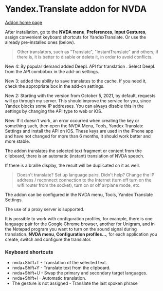 # Yandex.Translate addon for NVDA

[Addon home page](https://github.com/alekssamos/YandexTranslate/)

After installation, go to the **NVDA menu**, **Preferences**, **Input Gestures**,
assign convenient keyboard shortcuts for YandexTranslate. Or use the already pre-installed ones (below).

> Other translators, such as "Translate", "InstantTranslate" and others,
> if there is, it is better to disable or delete it, in order to avoid conflicts.

New 4: By popular demand added DeepL API for translation . Select DeepL from the API combobox in the add-on settings.

New 3: added the ability to save translates to the cache. If you need it, check the appropriate box in the add-on settings.

New 2: Starting with the version from October 5, 2021,
by default, requests will go through my server.
This should improve the service for you, since Yandex blocks some IP addresses.
You can always disable this in the settings by changing the API type to web or iOS.

New: If it doesn't work, an error occurred when creating the key or something 
such,
then open the NVDA Menu, Tools, Yandex Translate Settings
and install the API on iOS.
These keys are used in the iPhone app and have not changed for more than 6 months,
it should work better and more stable.

The addon translates the selected text fragment or content from the clipboard, there is an automatic (instant) translation of NVDA speech.

If there is a braille display, the result will be duplicated on it as well.

> Doesn't translate? Set up language pairs.
> Didn't help?
> Change the IP address / reconnect connection to the Internet (turn off turn on the wifi router from the socket),
> turn on or off airplane mode, etc.

The addon can be configured in the NVDA menu, Tools, Yandex Translate Settings.

The use of a proxy server is supported.

It is possible to work with configuration profiles, for example, there is one language pair for the Google Chrome browser, another for Unigram, and in the Notepad program you want to turn on the sound signal during translation. **NVDA menu**, **Configuration profiles...**, for each application you create, 
switch and configure the translator.

### Keyboard shortcuts

* nvda+Shift+T - Translation of the selected text.
* nvda+Shift+Y - Translate text from the clipboard.
* nvda+Shift+U - Swap the primary and secondary target languages.
* nvda+Shift+I - Automatic translation.
* The gesture is not assigned - Translate the last spoken phrase
